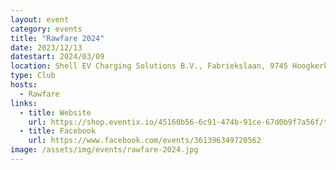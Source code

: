 ```yaml
---
layout: event
category: events
title: "Rawfare 2024"
date: 2023/12/13
datestart: 2024/03/09
location: Shell EV Charging Solutions B.V., Fabriekslaan, 9745 Hoogkerk, Nederland
type: Club
hosts:
  - Rawfare
links:
  - title: Website
    url: https://shop.eventix.io/45160b56-6c91-474b-91ce-67d0b9f7a56f/tickets
  - title: Facebook
    url: https://www.facebook.com/events/361396349720562
image: /assets/img/events/rawfare-2024.jpg
---
```


